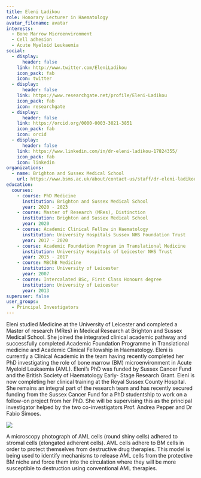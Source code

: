 ```yaml
---
title: Eleni Ladikou
role: Honorary Lecturer in Haematology
avatar_filename: avatar
interests:
  - Bone Marrow Microenvironment
  - Cell adhesion
  - Acute Myeloid Leukaemia
social:
  - display:
      header: false
    link: http://www.twitter.com/EleniLadikou
    icon_pack: fab
    icon: twitter
  - display:
      header: false
    link: https://www.researchgate.net/profile/Eleni-Ladikou
    icon_pack: fab
    icon: researchgate
  - display:
      header: false
    link: https://orcid.org/0000-0003-3021-3851
    icon_pack: fab
    icon: orcid
  - display:
      header: false
    link: https://www.linkedin.com/in/dr-eleni-ladikou-17824355/
    icon_pack: fab
    icon: linkedin
organizations:
  - name: Brighton and Sussex Medical School
    url: https://www.bsms.ac.uk/about/contact-us/staff/dr-eleni-ladikou.aspx
education:
  courses:
    - course: PhD Medicine
      institution: Brighton and Sussex Medical School
      year: 2020 - 2023
    - course: Master of Research (MRes), Distinction
      institution: Brighton and Sussex Medical School
      year: 2020
    - course: Academic Clinical Fellow in Haematology
      institution: University Hospitals Sussex NHS Foundation Trust
      year: 2017 - 2020
    - course: Academic Foundation Program in Translational Medicine
      institution: University Hospitals of Leicester NHS Trust
      year: 2015 - 2017
    - course: MBChB Medicine
      institution: University of Leicester
      year: 2007
    - course: Intercalated BSc, First Class Honours degree
      institution: University of Leicester
      year: 2013
superuser: false
user_groups:
  - Principal Investigators
---
```

Eleni studied Medicine at the University of Leicester and completed a Master of research (MRes) in Medical Research at Brighton and Sussex Medical School. She joined the integrated clinical academic pathway and successfully completed Academic Foundation Programme in Translational medicine and Academic Clinical Fellowship in Haematology. Eleni is currently a Clinical Academic in the team having recently completed her PhD investigating the role of bone marrow (BM) microenvironment in Acute Myeloid Leukaemia (AML). Eleni’s PhD was funded by Sussex Cancer Fund and the British Society of Haematology Early- Stage Research Grant. Eleni is now completing her clinical training at the Royal Sussex County Hospital.  She remains an integral part of the research team and has recently secured funding from the Sussex Cancer Fund for a PhD studentship to work on a follow-on project from her PhD. She will be supervising this as the principal investigator helped by the two co-investigators Prof. Andrea Pepper and Dr Fabio Simoes. 

![](eleniImage.png)

A microscopy photograph of AML cells (round shiny cells) adhered to stromal cells (elongated adherent cells). AML cells adhere to BM cells in order to protect themselves from destructive drug therapies.  This model is being used to identify mechanisms to release AML cells from the protective BM niche and force them into the circulation where they will be more susceptible to destruction using conventional AML therapies.
